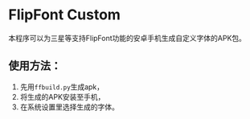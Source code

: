 # FlipFont Custom
本程序可以为三星等支持FlipFont功能的安卓手机生成自定义字体的APK包。

## 使用方法：
1. 先用`ffbuild.py`生成apk，
2. 将生成的APK安装至手机，
3. 在系统设置里选择生成的字体。
